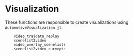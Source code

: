 # Visualization
These functions are responsible to create visualizations using `AutomotiveVisualization.jl`.

```@docs
    video_trajdata_replay
    scenelist2video
    video_overlay_scenelists
    scenelist2video_curvepts
```
